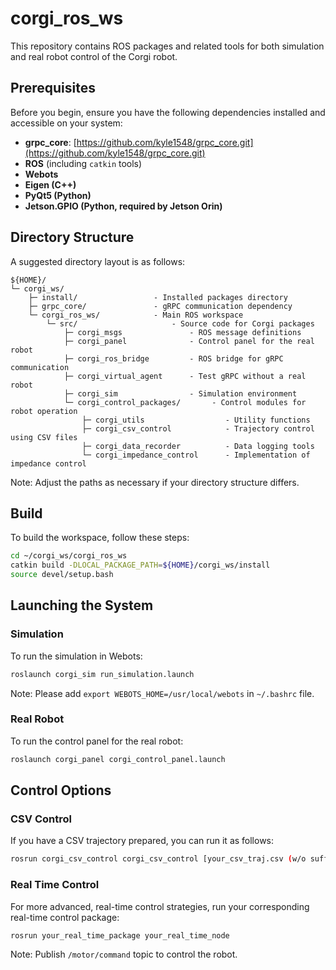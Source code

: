# corgi_ros_ws
This repository contains ROS packages and related tools for both simulation and real robot control of the Corgi robot. 


## Prerequisites
Before you begin, ensure you have the following dependencies installed and accessible on your system:

- **grpc_core**: [https://github.com/kyle1548/grpc_core.git](https://github.com/kyle1548/grpc_core.git)
- **ROS** (including `catkin` tools)
- **Webots**
- **Eigen (C++)**
- **PyQt5 (Python)**
- **Jetson.GPIO (Python, required by Jetson Orin)**


## Directory Structure
A suggested directory layout is as follows:

```
${HOME}/
└─ corgi_ws/
    ├─ install/                 - Installed packages directory
    ├─ grpc_core/               - gRPC communication dependency
    └─ corgi_ros_ws/            - Main ROS workspace
        └─ src/                     - Source code for Corgi packages
            ├─ corgi_msgs               - ROS message definitions
            ├─ corgi_panel              - Control panel for the real robot
            ├─ corgi_ros_bridge         - ROS bridge for gRPC communication
            ├─ corgi_virtual_agent      - Test gRPC without a real robot
            ├─ corgi_sim                - Simulation environment
            └─ corgi_control_packages/       - Control modules for robot operation
                ├─ corgi_utils                  - Utility functions
                ├─ corgi_csv_control            - Trajectory control using CSV files
                ├─ corgi_data_recorder          - Data logging tools
                └─ corgi_impedance_control      - Implementation of impedance control
```

Note: Adjust the paths as necessary if your directory structure differs.


## Build
To build the workspace, follow these steps:

```bash
cd ~/corgi_ws/corgi_ros_ws
catkin build -DLOCAL_PACKAGE_PATH=${HOME}/corgi_ws/install
source devel/setup.bash
```


## Launching the System

### Simulation
To run the simulation in Webots:

```bash
roslaunch corgi_sim run_simulation.launch
```

Note: Please add ```export WEBOTS_HOME=/usr/local/webots``` in ```~/.bashrc``` file.

### Real Robot
To run the control panel for the real robot:

```bash
roslaunch corgi_panel corgi_control_panel.launch
```


## Control Options

### CSV Control
If you have a CSV trajectory prepared, you can run it as follows:

```bash
rosrun corgi_csv_control corgi_csv_control [your_csv_traj.csv (w/o suffix)]
```

### Real Time Control
For more advanced, real-time control strategies, run your corresponding real-time control package:

```bash
rosrun your_real_time_package your_real_time_node
```

Note: Publish ```/motor/command``` topic to control the robot.